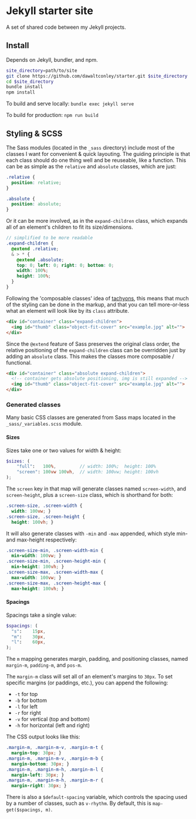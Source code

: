 # Jekyll starter site

A set of shared code between my Jekyll projects.

## Install

Depends on Jekyll, bundler, and npm.

```sh
site_directory=path/to/site
git clone https://github.com/dawaltconley/starter.git $site_directory
cd $site_directory
bundle install
npm install
```

To build and serve locally: `bundle exec jekyll serve`

To build for production: `npm run build`

## Styling & SCSS

The Sass modules (located in the `_sass` directory) include most of the classes I want for convenient & quick layouting. The guiding principle is that each class should do one thing well and be reuseable, like a function. This can be as simple as the `relative` and `absolute` classes, which are just:

```scss
.relative {
  position: relative;
}

.absolute {
  position: absolute;
}
```

Or it can be more involved, as in the `expand-children` class, which expands all of an element's children to fit its size/dimensions.

```scss
// simplified to be more readable
.expand-children {
  @extend .relative;
  & > * {
    @extend .absolute;
    top: 0; left: 0; right: 0; bottom: 0;
    width: 100%;
    height: 100%;
  }
}
```

Following the 'composable classes' idea of [tachyons](https://tachyons.io/#principles), this means that much of the styling can be done in the markup, and that you can tell more-or-less what an element will look like by its `class` attribute.

```html
<div id="container" class="expand-children">
  <img id="thumb" class="object-fit-cover" src="example.jpg" alt="">
</div>
```

Since the `@extend` feature of Sass preserves the original class order, the relative positioning of the `expand-children` class can be overridden just by adding an `absolute` class. This makes the classes more composable / functional.

```html
<div id="container" class="absolute expand-children">
  <!-- container gets absolute positioning, img is still expanded -->
  <img id="thumb" class="object-fit-cover" src="example.jpg" alt="">
</div>
```

### Generated classes

Many basic CSS classes are generated from Sass maps located in the `_sass/_variables.scss` module.

#### Sizes

Sizes take one or two values for width & height:

```scss
$sizes: (
    "full":   100%,         // width: 100%;  height: 100%
    "screen": 100vw 100vh,  // width: 100vw; height: 100vh
);
```

The `screen` key in that map will generate classes named `screen-width`, and `screen-height`, plus a `screen-size` class, which is shorthand for both:

```scss
.screen-size, .screen-width {
  width: 100vw; }
.screen-size, .screen-height {
  height: 100vh; }
```

It will also generate classes with `-min` and `-max` appended, which style min- and max-height respectively:

```scss
.screen-size-min, .screen-width-min {
  min-width: 100vw; }
.screen-size-min, .screen-height-min {
  min-height: 100vh; }
.screen-size-max, .screen-width-max {
  max-width: 100vw; }
.screen-size-max, .screen-height-max {
  max-height: 100vh; }
```

#### Spacings

Spacings take a single value:

```scss
$spacings: (
  "s":    15px,
  "m":    30px,
  "l":    60px,
);
```

The `m` mapping generates margin, padding, and positioning classes, named `margin-m`, `padding-m`, and `pos-m`.

The `margin-m` class will set all of an element's margins to `30px`. To set specific margins (or paddings, etc.), you can append the following:
  - `-t` for top
  - `-b` for bottom
  - `-l` for left
  - `-r` for right
  - `-v` for vertical (top and bottom)
  - `-h` for horizontal (left and right)

The CSS output looks like this:

```css
.margin-m, .margin-m-v, .margin-m-t {
  margin-top: 30px; }
.margin-m, .margin-m-v, .margin-m-b {
  margin-bottom: 30px; }
.margin-m, .margin-m-h, .margin-m-l {
  margin-left: 30px; }
.margin-m, .margin-m-h, .margin-m-r {
  margin-right: 30px; }
```

There is also a `$default-spacing` variable, which controls the spacing used by a number of classes, such as `v-rhythm`. By default, this is `map-get($spacings, m)`.
